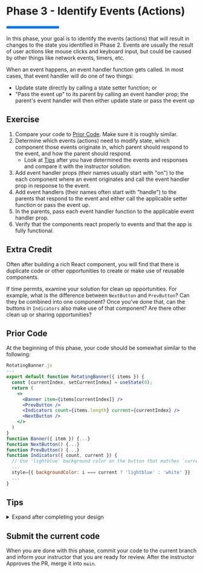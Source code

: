 # Phase 3 - Identify Events (Actions)

<progress value="3" max="3"></progress>

In this phase, your goal is to identify the events (actions) that will result in changes to the state you identified in Phase 2. Events are usually the result of user actions like mouse clicks and keyboard input, but could be caused by other things like network events, timers, etc.

When an event happens, an event handler function gets called. In most cases, that event handler will do one of two things:

- Update state directly by calling a state setter function; or
- "Pass the event up" to its parent by calling an event handler prop; the parent's event handler will then either update state or pass the event up

## Exercise

1. Compare your code to [Prior Code](#prior-code). Make sure it is roughly similar.
1. Determine which events (actions) need to modify state, which component those events originate in, which parent should respond to the event, and how the parent should respond.
   - Look at [Tips](#tips) after you have determined the events and responses and compare it with the instructor solution.
1. Add event handler props (their names usually start with "on") to the each component where an event originates and call the event handler prop in response to the event.
1. Add event handlers (their names often start with "handle") to the parents that respond to the event and either call the applicable setter function or pass the event up.
1. In the parents, pass each event handler function to the applicable event handler prop.
1. Verify that the components react properly to events and that the app is fully functional.

## Extra Credit

Often after building a rich React component, you will find that there is duplicate code or other opportunities to create or make use of reusable components.

If time permits, examine your solution for clean up opportunities. For example, what is the difference between `NextButton` and `PrevButton`? Can they be combined into one component? Once you've done that, can the buttons in `Indicators` also make use of that component? Are there other clean up or sharing opportunities?

## Prior Code

At the beginning of this phase, your code should be somewhat similar to the following:

```jsx
RotatingBanner.js
---
export default function RotatingBanner({ items }) {
  const [currentIndex, setCurrentIndex] = useState(0);
  return (
    <>
      <Banner item={items[currentIndex]} />
      <PrevButton />
      <Indicators count={items.length} current={currentIndex} />
      <NextButton />
    </>
  )
}
function Banner({ item }) {...}
function NextButton() {...}
function PrevButton() {...}
function Indicators({ count, current }) {
  // Use 'lightblue' background color on the button that matches `current`
  ...
  style={{ backgroundColor: i === current ? 'lightblue' : 'white' }}
  ...
}
```

## Tips

<details>
  <summary>Expand after completing your design</summary>

  <ul>
    <li>The current index needs to be updated when the user clicks on the next button, the prev button, and an indicator button.</li>
    <li>The click on the next button originates in the <code class="language-plaintext highlighter-rouge">NextButton</code> component.</li>
    <li>The click on the prev button originates in the <code class="language-plaintext highlighter-rouge">PrevButton</code> component.</li>
    <li>The click on an indicator button originates in the <code class="language-plaintext highlighter-rouge">Indicators</code> component.</li>
    <li>In all of these cases, the <code class="language-plaintext highlighter-rouge"><button></code> element will trigger the event, so the onClick event handler passed to those <code class="language-plaintext highlighter-rouge"><button></code> elements must call the component's event handler prop.</li>
    <li>The <code class="language-plaintext highlighter-rouge">RotatingBanner</code> component responds to the events from its children components and sets the current index according to the event:
      <ul>
        <li><code class="language-plaintext highlighter-rouge">NextButton</code> click: add 1 to the current index, wrapping around to <code class="language-plaintext highlighter-rouge">0</code>
        <ul><li>Hint: use <code class="language-plaintext highlighter-rouge">(activeIndex + 1) % items.length</code></li></ul></li>
        <li><code class="language-plaintext highlighter-rouge">PrevButton</code> click: subtract 1 from the current index, wrapping around to <code class="language-plaintext highlighter-rouge">length - 1</code>
          <ul><li>Hint: use <code class="language-plaintext highlighter-rouge">(activeIndex - 1 + items.length) % items.length</code></li></ul></li>
        <li><code class="language-plaintext highlighter-rouge">Indicator</code> click: set current index to the index of the clicked button
          <ul><li>Hint: pass the index of the clicked button to the event handler prop</li></ul></li>
      </ul>
    </li>
  </ul>

</details>

## Submit the current code

When you are done with this phase, commit your code to the current branch and inform your instructor that you are ready for review. After the instructor Approves the PR, merge it into `main`.
